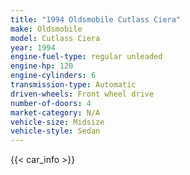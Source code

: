 ```yaml
---
title: "1994 Oldsmobile Cutlass Ciera"
make: Oldsmobile
model: Cutlass Ciera
year: 1994
engine-fuel-type: regular unleaded
engine-hp: 120
engine-cylinders: 6
transmission-type: Automatic
driven-wheels: Front wheel drive
number-of-doors: 4
market-category: N/A
vehicle-size: Midsize
vehicle-style: Sedan
---
```


{{< car_info >}}
